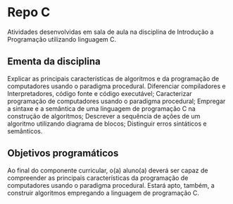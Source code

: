 # Repo C

Atividades desenvolvidas em sala de aula na disciplina de Introdução a Programação utilizando linguagem C.

## Ementa da disciplina

Explicar as principais características de algoritmos e da programação de computadores usando o paradigma
procedural. Diferenciar compiladores e Interpretadores, código fonte e código executável;
Caracterizar programação de computadores usando o paradigma procedural; Empregar a sintaxe e a
semântica de uma linguagem de programação C na construção de algoritmos; Descrever a sequência
de ações de um algoritmo utilizando diagrama de blocos; Distinguir erros sintáticos e semânticos.

## Objetivos programáticos

Ao final do componente curricular, o(a) aluno(a) deverá ser capaz de compreender as principais características
da programação de computadores usando o paradigma procedural. Estará apto, também, a
construir algoritmos empregando a linguagem de programação C.
